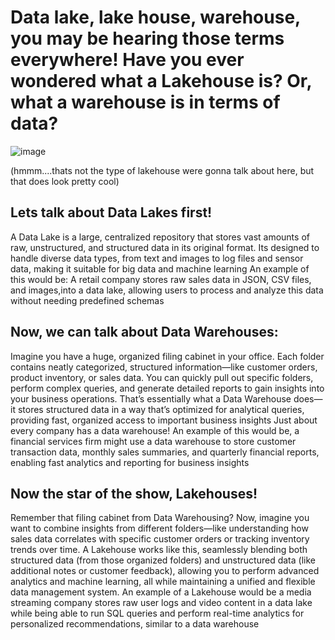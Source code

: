 # Data lake, lake house, warehouse, you may be hearing those terms everywhere! Have you ever wondered what a Lakehouse is? Or, what a warehouse is in terms of data?  
 
![image](https://github.com/user-attachments/assets/2b71d23d-bcf0-4015-a898-f24697cdc0cf)

(hmmm....thats not the type of lakehouse were gonna talk about here, but that does look pretty cool)

## Lets talk about Data Lakes first!
A Data Lake is a large, centralized repository that stores vast amounts of raw, unstructured, and structured data in its original format. Its designed to handle diverse data types, from text and images to log files and sensor data, making it suitable for big data and machine learning
An example of this would be: A retail company stores raw sales data in JSON, CSV files, and images,into a data lake, allowing users to process and analyze this data without needing predefined schemas

## Now, we can talk about Data Warehouses:
 Imagine you have a huge, organized filing cabinet in your office. Each folder contains neatly categorized, structured information—like customer orders, product inventory, or sales data. You can quickly pull out specific folders, perform complex queries, and generate detailed reports to gain insights into your business operations. That’s essentially what a Data Warehouse does—it stores structured data in a way that’s optimized for analytical queries, providing fast, organized access to important business insights
Just about every company has a data warehouse! An example of this would be, a financial services firm might use a data warehouse to store customer transaction data, monthly sales summaries, and quarterly financial reports, enabling fast analytics and reporting for business insights

## Now the star of the show, Lakehouses!
Remember that filing cabinet from Data Warehousing? Now, imagine you want to combine insights from different folders—like understanding how sales data correlates with specific customer orders or tracking inventory trends over time. A Lakehouse works like this, seamlessly blending both structured data (from those organized folders) and unstructured data (like additional notes or customer feedback), allowing you to perform advanced analytics and machine learning, all while maintaining a unified and flexible data management system.
An example of a Lakehouse would be a media streaming company stores raw user logs and video content in a data lake while being able to run SQL queries and perform real-time analytics for personalized recommendations, similar to a data warehouse

